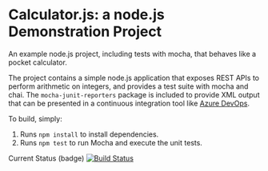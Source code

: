 Calculator.js: a node.js Demonstration Project
==============================================
An example node.js project, including tests with mocha, that behaves like
a pocket calculator.

The project contains a simple node.js application that exposes REST APIs
to perform arithmetic on integers, and provides a test suite with mocha
and chai.  The `mocha-junit-reporters` package is included to provide XML
output that can be presented in a continuous integration tool like
[Azure DevOps](https://azure.com/devops).

To build, simply:

1. Runs `npm install` to install dependencies.
2. Runs `npm test` to run Mocha and execute the unit tests.


Current Status (badge)
[![Build Status](https://dev.azure.com/NSRIRAM19950317/MDX/_apis/build/status/MDX%20(1)?branchName=master)](https://dev.azure.com/NSRIRAM19950317/MDX/_build/latest?definitionId=4&branchName=master)
